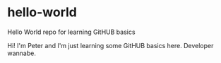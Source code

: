 # hello-world
Hello World repo for learning GitHUB basics

Hi! I'm Peter and I'm just learning some GitHUB basics here. Developer wannabe.
